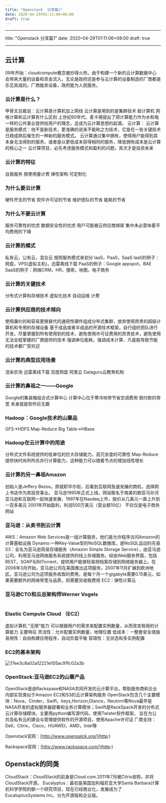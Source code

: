 ```yaml
---
title: "Openstack  分享篇1"
date: 2020-04-29T01:11:06+08:00
draft: true
---
```






------

title: "Openstack 分享篇1" date: 2020-04-29T01:11:06+08:00 draft: true

------

## 云计算

09年开始：cloudcompute概念被炒得火热，由于构建一个新的云计算数据中心会带来大量的设备和资金流入，无论是政府还是参与云计算的设备制造的厂商都是乐见其成的。厂商能卖设备，政府能为人民服务。

### 云计算是什么？

甲骨文总裁说：云计算是计算机加上网线
云计算是用到的是集群技术 超计算机
网格计算和云计算有什么区别
上世纪60年代，麦卡锡提出了把计算能力作为水和电一样的公共事业提供给用户的理念，这成为云计算思想的起源。
云计算：
	云计算是服务模式：他不是新技术，更准确的说来不能称之为技术，它是在一些关键技术日趋成熟后催生的一种新的服务模式。
	云计算通过集中拥有，使得用户能得到其本身无法得到的服务，或者是以更低成本获得相同的服务，降低拥有成本是云计算的核心之一
	云计算项目，必先考虑服务模式和盈利的问题，其次才是投资未来

### 云计算的特征

自我服务
按使用量计费
弹性架构
可定制化

### 为什么要云计算

硬件开支的节省
软件许可证的节省
维护团队的节省
能耗的节省

### 为什么不要云计算

服务可靠性的忧虑
数据安全性的忧虑
用户可能被云供应商绑架
集中未必意味着平均费用的下降

### 云计算的模式

私有云，公有云，混合云
按照服务模式来划分
IaaS，PaaS，SaaS
IaaS的例子：网盘，VPS(虚拟主机)，迅雷离线下载
PaaS的例子：Google appspot，BAE
SaaS的例子：网络CRM，HR，搜索，地图，电子商务

### 云计算的关键技术

分布式计算和存储技术
虚拟化技术
自动运维
计费

### 云计算供应商的技术倾向

使用廉价的和容易更换替代的通用性硬件组成分布式集群，放弃使用昂贵的超级计算机和专用的存储设备
基于成品或者半成品的开源技术框架，自行组织团队进行开发，尽量掌握到所有使用到的技术，避免使用许可证费用的昂贵技术，避免使用无法全程掌握的厂商提供的技术
强调单位能耗，强调成本计算，凡是能导致节能的技术都广受欢迎

### 云计算的典型应用场景

渲染农场
迅雷离线下载
百度网盘
阿里云
Dataguru云教育机构

### 云计算的鼻祖之一——Google

Google的集装箱组合式计算中心
计算中心位于寒冷地带节省空调费用
倒付款的带宽
本身就是软件巨无霸

### Hadoop：Google技术的山寨品

GFS->HDFS
Map-Reduce
Big Table->HBase

### Hadoop在云计算中的用途

分布式文件系统提供的低单位的巨大存储能力，高冗余度的可靠性
Map-Reduce提供快时尚所所苏并行计算能力，这种能力可以随着节点的增加线性增长

### 云计算的另一鼻祖Amazon

创始人是Jeffery Bezos。原就职华尔街，后看到互联网急速发展的商机，选择网上书店作为其投资事业。
亚马逊1995年正式上线，网站取名于南美的额亚马孙河
亚马逊和互联网一起快速发展，1997年在Nasdaq上市，股价从几美元一直上升到一百多美元
2001年开始盈利，利润500万美元（营业额10亿）
不仅仅是电子商务网站

### 亚马逊：从卖书到云计算

AWS：Amazon Web Services是一组计算服务，他们是允许程序访问Amazon的计算基础设施
Dynamo:一种Key-Value型的NoSQL数据库，是NoSQL运动的先驱
S3：全名为亚马逊简易存储服务（Amazon Simple Storage Service），由亚马逊公司，利用亚马逊网络服务系统提供的线上存储服务。经由Web服务界面，包括REST，SOAP与BitTorrent，提供用户能够轻易把档案存储到网络服务器上。在2006年3月开始，亚马逊公司在美国推出这项服务，2007年11月扩展到欧洲地区。亚马逊公司为这项服务收取的费用，是每个月一个gigabyte需要0.15美元，如果需要额外的网络带宽与品质，则需要另收取费用
EC2：弹性计算云

### 亚马逊CTO和云总架构师Werner Vogels

```

```

### Elastic Compute Cloud （EC2）

虚拟计算机
	"无限"能力
	可以根据用户的需求来配置实例数量，从而改变租用的计算能力
主要特征
	灵活性：允许配置实例数量，地理位置
	低成本：一整套安全措施
	易用性：自由构建应用程序，自动负载平衡
	容错性：无状态和多实例配置

### EC2的基本架构

![17ee3c8a02a12221e105ac91fc02a3b](https://gitee.com/hanstack/hanstack_image/raw/master/image/17ee3c8a02a12221e105ac91fc02a3b.png)

### OpenStack:亚马逊EC2的山寨产品

OpenStack是由Rackspase和NASA共同开发的云计算平台，帮助服务商和企业内部实现类似于Amazon EC2和S3的云计算架构服务
OpenStack包含几个主要模块：Nova，Cinder，Swift，keys,Horizon,Glance，Neutorn等Nova最早是NASA开发的虚拟服务器部署和业务计算模块；Swiift是RackSpack开发的分布式云计算存储模块。主要用python编写源代码，使用Twister软件框架。
旨在为公共及私有云的建设与管理提供软件的开源项目，使用Apache许可证
厂商支持：Dell，Citrix，Cisco，HUAWEI，AMD，Intel等

Openstack官网：[http://www.opensatck.org/](http:)

Rackspace官网：[http://www.rackspace.com/](http:)

## Openstack的同类

CloudStack：CloudStack的前身是Cloud.com.2011年7月被Citrix收购，并将CloudStack开源。
Eucalyptus：最初是美国加利福尼亚大学Santa Barbara计算机科学学院的额一个研究项目，现在已经商业化，发展成为了EucaluptusSystems Inc。分为开源版和企业版。